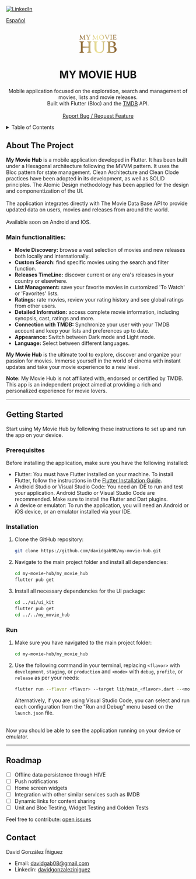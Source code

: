 [![LinkedIn][linkedin-shield]][linkedin-url]

[Español](README-es.md)

<!-- PROJECT LOGO -->
<br />
<div align="center">                                
  
  <img src="my_movie_hub/assets/pngs/mmh_logo.png" alt="Logo" height="50">
  <h1 align="center">MY MOVIE HUB</h1>
  <p align="center">
    Mobile application focused on the exploration, search and management of movies, lists and movie releases.
    <br />
    Built with Flutter (Bloc) and the <a href="https://developer.themoviedb.org/reference/intro/getting-started">TMDB</a> API.
    <br />
    <br />
      <!-- <a href="https://github.com">View Demo</a> -->
      <!--    ·    -->
    <a href="https://github.com/davidgab98/my-movie-hub/issues">Report Bug / Request Feature</a>
  </p>
</div>



<!-- TABLE OF CONTENTS -->
<details>
  <summary>Table of Contents</summary>
  <ol>
    <li>
      <a href="#about-the-project">About The Project</a>
    </li>
    <li>
      <a href="#getting-started">Getting Started</a>
      <ul>
        <li><a href="#prerequisites">Prerequisites</a></li>
        <li><a href="#installation">Installation</a></li>
        <li><a href="#run">Run</a></li>
      </ul>
    </li>
    <li><a href="#roadmap">Roadmap</a></li>
    <li><a href="#contact">Contact</a></li>
  </ol>
</details>



<!-- ABOUT THE PROJECT -->
## About The Project

**My Movie Hub** is a mobile application developed in Flutter. It has been built under a Hexagonal architecture following the MVVM pattern. It uses the Bloc pattern for state management. Clean Architecture and Clean Clode practices have been adopted in its development, as well as SOLID principles. The Atomic Design methodology has been applied for the design and componentization of the UI.
<br />
<br />
The application integrates directly with The Movie Data Base API to provide updated data on users, movies and releases from around the world. 
<br />
<br />
Available soon on Android and IOS.

### Main functionalities:

- **Movie Discovery:** browse a vast selection of movies and new releases both locally and internationally.
- **Custom Search:** find specific movies using the search and filter function.
- **Releases TimeLine:** discover current or any era's releases in your country or elsewhere.
- **List Management:** save your favorite movies in customized 'To Watch' or 'Favorites' lists. 
- **Ratings:** rate movies, review your rating history and see global ratings from other users.
- **Detailed Information:** access complete movie information, including synopsis, cast, ratings and more.
- **Connection with TMDB:** Synchronize your user with your TMDB account and keep your lists and preferences up to date.
- **Appearance:** Switch between Dark mode and Light mode.
- **Language:** Select between different languages.

**My Movie Hub** is the ultimate tool to explore, discover and organize your passion for movies. Immerse yourself in the world of cinema with instant updates and take your movie experience to a new level.

**Note:** My Movie Hub is not affiliated with, endorsed or certified by TMDB. This app is an independent project aimed at providing a rich and personalized experience for movie lovers.

---

<!-- GETTING STARTED -->
## Getting Started

Start using My Movie Hub by following these instructions to set up and run the app on your device.

### Prerequisites

Before installing the application, make sure you have the following installed:

- Flutter: You must have Flutter installed on your machine. To install Flutter, follow the instructions in the [Flutter Installation Guide](https://flutter.dev/docs/get-started/install).
- Android Studio or Visual Studio Code: You need an IDE to run and test your application. Android Studio or Visual Studio Code are recommended. Make sure to install the Flutter and Dart plugins.
- A device or emulator: To run the application, you will need an Android or iOS device, or an emulator installed via your IDE.


### Installation

1. Clone the GitHub repository:
   ```sh
   git clone https://github.com/davidgab98/my-movie-hub.git
   ```

2. Navigate to the main project folder and install all dependencies:
   ```sh
   cd my-movie-hub/my_movie_hub
   flutter pub get
   ```

3. Install all necessary dependencies for the UI package:
   ```sh
   cd ../ui/ui_kit
   flutter pub get
   cd ../../my_movie_hub
   ```

### Run

1. Make sure you have navigated to the main project folder:
   ```sh
   cd my-movie-hub/my_movie_hub
   ```

2. Use the following command in your terminal, replacing `<flavor>` with `development`, `staging`, or `production` and `<mode>` with `debug`, `profile`, or `release` as per your needs:

   ```sh
   flutter run --flavor <flavor> --target lib/main_<flavor>.dart --<mode>
   ```

   Alternatively, if you are using Visual Studio Code, you can select and run each configuration from the "Run and Debug" menu based on the `launch.json` file.

<br/>
Now you should be able to see the application running on your device or emulator.

---


<!-- ROADMAP -->
## Roadmap

- [ ] Offline data persistence through HIVE
- [ ] Push notifications
- [ ] Home screen widgets
- [ ] Integration with other similar services such as IMDB
- [ ] Dynamic links for content sharing
- [ ] Unit and Bloc Testing, Widget Testing and Golden Tests

Feel free to contribute: [open issues](https://github.com/davidgab98/my-movie-hub/issues)

<!-- CONTACT -->
## Contact

David González Íñiguez 
- Email: davidgab08@gmail.com
- Linkedin: [davidgonzaleziniguez](https://linkedin.com/in/davidgonzaleziniguez)


<!-- MARKDOWN LINKS & IMAGES -->
<!-- https://www.markdownguide.org/basic-syntax/#reference-style-links -->
[linkedin-shield]: https://img.shields.io/badge/-LinkedIn-black.svg?style=for-the-badge&logo=linkedin&colorB=555
[linkedin-url]: https://linkedin.com/in/davidgonzaleziniguez